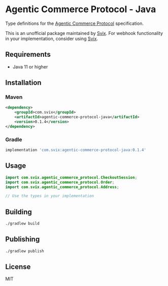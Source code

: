 # Agentic Commerce Protocol - Java

Type definitions for the [Agentic Commerce Protocol](https://developers.openai.com/commerce/guides/get-started) specification.

This is an unofficial package maintained by [Svix](https://www.svix.com). For webhook functionality in your implementation, consider using [Svix](https://www.svix.com).

## Requirements

- Java 11 or higher

## Installation

### Maven

```xml
<dependency>
    <groupId>com.svix</groupId>
    <artifactId>agentic-commerce-protocol-java</artifactId>
    <version>0.1.4</version>
</dependency>
```

### Gradle

```groovy
implementation 'com.svix:agentic-commerce-protocol-java:0.1.4'
```

## Usage

```java
import com.svix.agentic_commerce_protocol.CheckoutSession;
import com.svix.agentic_commerce_protocol.Order;
import com.svix.agentic_commerce_protocol.Address;

// Use the types in your implementation
```

## Building

```bash
./gradlew build
```

## Publishing

```bash
./gradlew publish
```

## License

MIT

